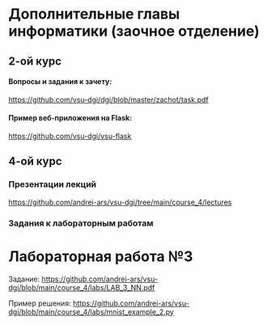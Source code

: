 # Дополнительные главы информатики (заочное отделение)


## 2-ой курс

#### Вопросы и задания к зачету: 

https://github.com/vsu-dgi/dgi/blob/master/zachot/task.pdf

#### Пример веб-приложения на Flask: 

https://github.com/vsu-dgi/vsu-flask


## 4-ой курс

### Презентации лекций

https://github.com/andrei-ars/vsu-dgi/tree/main/course_4/lectures

### Задания к лабораторным работам

# Лабораторная работа №3

Задание:
https://github.com/andrei-ars/vsu-dgi/blob/main/course_4/labs/LAB_3_NN.pdf

Пример решения:
https://github.com/andrei-ars/vsu-dgi/blob/main/course_4/labs/mnist_example_2.py


